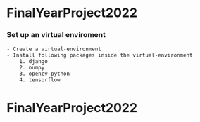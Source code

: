 # FinalYearProject2022

### Set up an virtual enviroment

    - Create a virtual-environment
    - Install following packages inside the virtual-environment
        1. django
        2. numpy
        3. opencv-python
        4. tensorflow
# FinalYearProject2022
